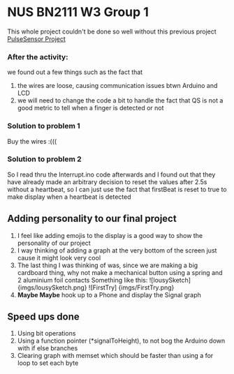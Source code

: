 # NUS BN2111 W3 Group 1

This whole project couldn't be done so well without this previous project
<a href="https://github.com/WorldFamousElectronics/PulseSensor_Amped_Arduino">PulseSensor Project</a>

### After the activity:
we found out a few things such as the fact that
1. the wires are loose, causing communication issues btwn Arduino and LCD
2. we will need to change the code a bit to handle the fact that QS is not a good metric to tell when a finger is detected or not

### Solution to problem 1
Buy the wires :(((

### Solution to problem 2
So I read thru the Interrupt.ino code afterwards and I found out that they have already made an arbitrary decision to reset the values after 2.5s without a heartbeat, so I can just use the fact that firstBeat is reset to true to make display when a heartbeat is detected

## Adding personality to our final project
1. I feel like adding emojis to the display is a good way to show the personality of our project
2. I way thinking of adding a graph at the very bottom of the screen just cause it might look very cool
3. The last thing I was thinking of was, since we are making a big cardboard thing, why not make a mechanical button using a spring and 2 aluminium foil contacts
Something like this:
![lousySketch] {imgs/lousySketch.png}
![FirstTry] {imgs/FirstTry.png}
4. **Maybe Maybe** hook up to a Phone and display the Signal graph

## Speed ups done
1. Using bit operations
2. Using a function pointer (*signalToHeight), to not bog the Arduino down with if else branches
3. Clearing graph with memset which should be faster than using a for loop to set each byte
